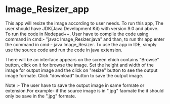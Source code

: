# Image_Resizer_app
This app will resize the image according to user needs.
To run this app, The user should have JDK(Java Development Kit) with version 9.0 and above.
To run the code in Nodepad++, User have to compile the code using command in cmd:- "javac Image_Resizer.java"  and than, to run thr app enter the command in cmd:- java Image_Resizer.
To use the app in IDE, simply use the source code and run the code in java extension.

There will be an interface appears on the screen ehich contains "Browse" button, click on it for browse the image.
Set the height and width of the image for output image and the click on "resize" button to see the output image formate.
Click "download" button to save the output image.

Note :- The user have to save the output image in same formate or extension.For example- if the source image is in ".jpg" faomate the it should only be save in the ".jpg" formate.

